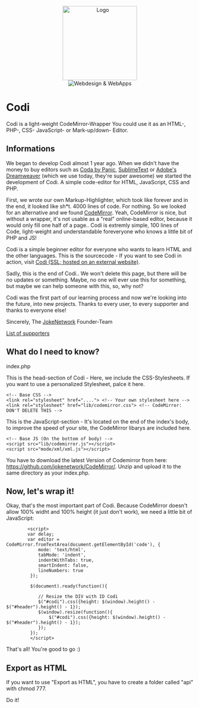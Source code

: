 <p align="center"><img src="http://jokenetwork.de/img/logo.svg" alt="Logo" height="200px"><br><img src="http://cl.ly/image/061l3E2a2A2k/jkntwrk.png" alt="Webdesign &amp; WebApps"></p>

Codi
==============

Codi is a light-weight CodeMirror-Wrapper
You could use it as an HTML-, PHP-, CSS- JavaScript- or Mark-up/down- Editor. 

Informations
--------------

We began to develop Codi almost 1 year ago. 
When we didn't have the money to buy editors such as [Coda by Panic](http://www.panic.com/coda/), [SublimeText](http://www.sublimetext.com) or [Adobe's Dreamweaver](http://www.adobe.com/de/products/dreamweaver.html) (which we use today, they're super awesome) we started the development of Codi. 
A simple code-editor for HTML, JavaScript, CSS and PHP. 

First, we wrote our own Markup-Highlighter, which took like forever and in the end, it looked like sh*t. 4000 lines of code. For nothing. 
So we looked for an alternative and we found [CodeMirror](https://github.com/jokenetwork/CodeMirror/).
Yeah, CodeMirror is nice, but without a wrapper, it's not usable as a "real" online-based editor, because it would only fill one half of a page..
Codi is extremly simple, 100 lines of Code, light-weight and understandable foreveryone who knows a little bit of PHP and JS!

Codi is a simple beginner editor for everyone who wants to learn HTML and the other languages.
This is the sourcecode - If you want to see Codi in action, visit [Codi (SSL; hosted on an external website)](https://jokenetwork.de/codi/).

Sadly, this is the end of Codi..
We won't delete this page, but there will be no updates or something. 
Maybe, no one will ever use this for something, but maybe we can help someone with this, so, why not?

Codi was the first part of our learning process and now we're looking into the future, into new projects. 
Thanks to every user, to every supporter and thanks to everyone else!

Sincerely,
The [JokeNetwork](https://jokenetwork.de/ref/codi-git) Founder-Team


[List of supporters](http://cldsi.de/1iR1lmX)


What do I need to know?
--------------

index.php

This is the head-section of Codi - Here, we include the CSS-Stylesheets. If you want to use a personalized Stylesheet, palce it here.

    <!-- Base CSS --> 
    <link rel="stylesheet" href="...."> <!-- Your own stylesheet here -->
    <link rel="stylesheet" href="lib/codemirror.css"> <!-- CodeMirror: DON'T DELETE THIS -->
    
This is the JavaScript-section -  It's located on the end of the index's body, to improve the speed of your site, the CodeMirror libarys are included here.

    <!-- Base JS (On the bottom of body) -->
    <script src="lib/codemirror.js"></script>
    <script src="mode/xml/xml.js"></script>

You have to download the latest Version of Codemirror from here: https://github.com/jokenetwork/CodeMirror/.
Unzip and upload it to the same directory as your index.php.

Now, let's wrap it!
--------------
Okay, that's the most important part of Codi. Because CodeMirror doesn't allow 100% widht and 100% height (it just don't work), we need a little bit of JavaScript:

            <script>
    		var delay; 
			var editor = CodeMirror.fromTextArea(document.getElementById('code'), {
				mode: 'text/html',
				tabMode: 'indent',
				indentWithTabs: true,
				smartIndent: false,
				lineNumbers: true
			 });
			
			 $(document).ready(function(){
			
				// Resize the DIV with ID Codi
				$("#codi").css({height: $(window).height() - $("#header").height() - 1});
				$(window).resize(function(){
					$("#codi").css({height: $(window).height() - $("#header").height() - 1});
				});
			 });
		     </script>

That's all! You're good to go :)

Export as HTML
--------------

If you want to use "Export as HTML", you have to create a folder called "api" with chmod 777.

Do it!

